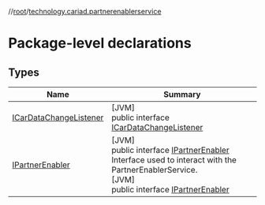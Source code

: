 //[root](../../index.md)/[technology.cariad.partnerenablerservice](index.md)

# Package-level declarations

## Types

| Name | Summary |
|---|---|
| [ICarDataChangeListener](-i-car-data-change-listener/index.md) | [JVM]<br>public interface [ICarDataChangeListener](-i-car-data-change-listener/index.md) |
| [IPartnerEnabler](-i-partner-enabler/index.md) | [JVM]<br>public interface [IPartnerEnabler](-i-partner-enabler/index.md)<br>Interface used to interact with the PartnerEnablerService.<br>[JVM]<br>public interface [IPartnerEnabler](-i-partner-enabler/index.md) |
